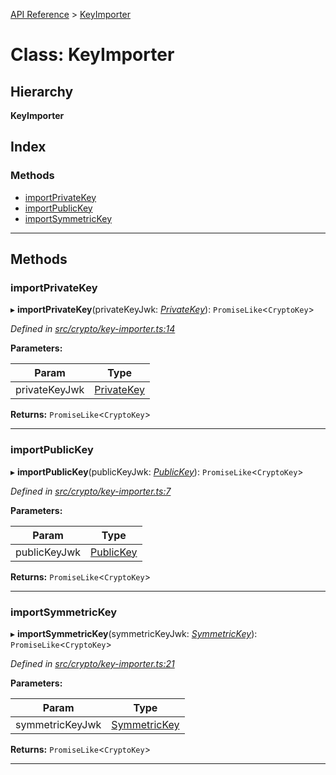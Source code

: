 [API Reference](../README.md) > [KeyImporter](../classes/keyimporter.md)

# Class: KeyImporter

## Hierarchy

**KeyImporter**

## Index

### Methods

* [importPrivateKey](keyimporter.md#importprivatekey)
* [importPublicKey](keyimporter.md#importpublickey)
* [importSymmetricKey](keyimporter.md#importsymmetrickey)

---

## Methods

<a id="importprivatekey"></a>

###  importPrivateKey

▸ **importPrivateKey**(privateKeyJwk: *[PrivateKey](../interfaces/privatekey.md)*): `PromiseLike`<`CryptoKey`>

*Defined in [src/crypto/key-importer.ts:14](https://github.com/repux/repux-lib/blob/dcfa8fe/src/crypto/key-importer.ts#L14)*

**Parameters:**

| Param | Type |
| ------ | ------ |
| privateKeyJwk | [PrivateKey](../interfaces/privatekey.md) |

**Returns:** `PromiseLike`<`CryptoKey`>

___
<a id="importpublickey"></a>

###  importPublicKey

▸ **importPublicKey**(publicKeyJwk: *[PublicKey](../interfaces/publickey.md)*): `PromiseLike`<`CryptoKey`>

*Defined in [src/crypto/key-importer.ts:7](https://github.com/repux/repux-lib/blob/dcfa8fe/src/crypto/key-importer.ts#L7)*

**Parameters:**

| Param | Type |
| ------ | ------ |
| publicKeyJwk | [PublicKey](../interfaces/publickey.md) |

**Returns:** `PromiseLike`<`CryptoKey`>

___
<a id="importsymmetrickey"></a>

###  importSymmetricKey

▸ **importSymmetricKey**(symmetricKeyJwk: *[SymmetricKey](../interfaces/symmetrickey.md)*): `PromiseLike`<`CryptoKey`>

*Defined in [src/crypto/key-importer.ts:21](https://github.com/repux/repux-lib/blob/dcfa8fe/src/crypto/key-importer.ts#L21)*

**Parameters:**

| Param | Type |
| ------ | ------ |
| symmetricKeyJwk | [SymmetricKey](../interfaces/symmetrickey.md) |

**Returns:** `PromiseLike`<`CryptoKey`>

___

